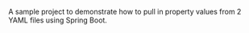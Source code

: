 A sample project to demonstrate how to pull in property values from 2 YAML files using Spring Boot.
